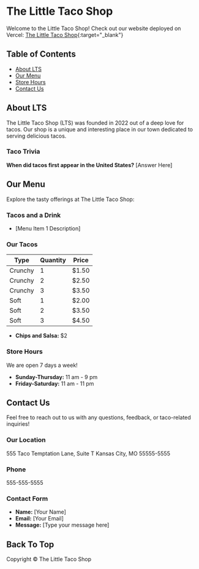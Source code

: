 # The Little Taco Shop

Welcome to the Little Taco Shop! Check out our website deployed on Vercel: [The Little Taco Shop](https://the-little-taco-shop-nu.vercel.app/){:target="_blank"}

## Table of Contents
- [About LTS](#about-lts)
- [Our Menu](#our-menu)
- [Store Hours](#store-hours)
- [Contact Us](#contact-us)

## About LTS
The Little Taco Shop (LTS) was founded in 2022 out of a deep love for tacos. Our shop is a unique and interesting place in our town dedicated to serving delicious tacos.

### Taco Trivia
**When did tacos first appear in the United States?** [Answer Here]

## Our Menu
Explore the tasty offerings at The Little Taco Shop:

### Tacos and a Drink
- [Menu Item 1 Description]

### Our Tacos
| Type    | Quantity | Price  |
|---------|----------|--------|
| Crunchy | 1        | $1.50  |
| Crunchy | 2        | $2.50  |
| Crunchy | 3        | $3.50  |
| Soft    | 1        | $2.00  |
| Soft    | 2        | $3.50  |
| Soft    | 3        | $4.50  |

- **Chips and Salsa:** $2

### Store Hours
We are open 7 days a week!

- **Sunday-Thursday:** 11 am - 9 pm
- **Friday-Saturday:** 11 am - 11 pm

## Contact Us
Feel free to reach out to us with any questions, feedback, or taco-related inquiries!

### Our Location
555 Taco Temptation Lane, Suite T
Kansas City, MO 55555-5555

### Phone
555-555-5555

### Contact Form
- **Name:** [Your Name]
- **Email:** [Your Email]
- **Message:** [Type your message here]

## Back To Top
Copyright © The Little Taco Shop

